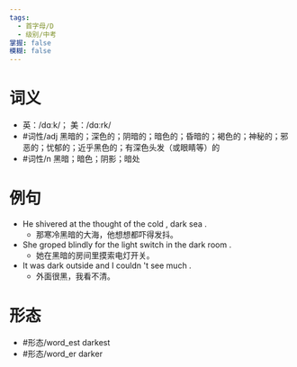 ```yaml
---
tags:
  - 首字母/D
  - 级别/中考
掌握: false
模糊: false
---
```

# 词义
- 英：/dɑːk/； 美：/dɑːrk/
- #词性/adj  黑暗的；深色的；阴暗的；暗色的；昏暗的；褐色的；神秘的；邪恶的；忧郁的；近乎黑色的；有深色头发（或眼睛等）的
- #词性/n  黑暗；暗色；阴影；暗处
# 例句
- He shivered at the thought of the cold , dark sea .
	- 那寒冷黑暗的大海，他想想都吓得发抖。
- She groped blindly for the light switch in the dark room .
	- 她在黑暗的房间里摸索电灯开关。
- It was dark outside and I couldn 't see much .
	- 外面很黑，我看不清。
# 形态
- #形态/word_est darkest
- #形态/word_er darker
